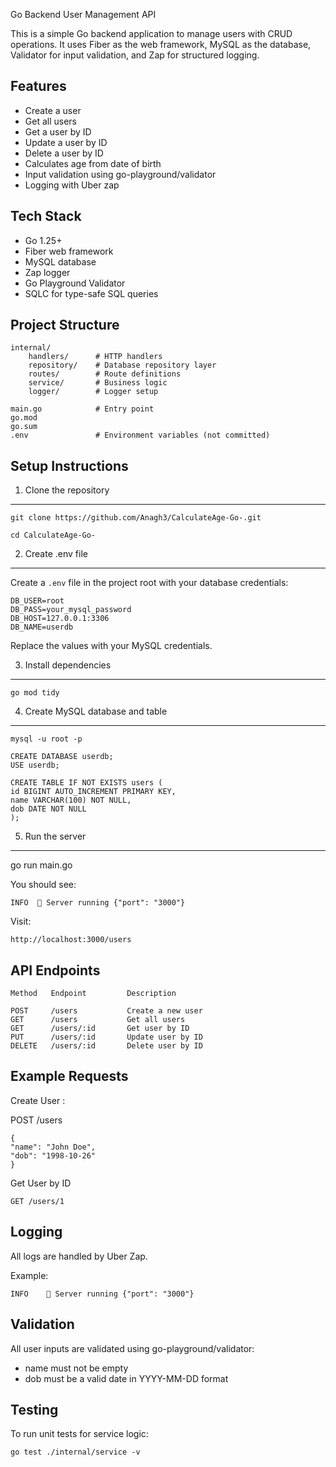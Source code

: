 Go Backend User Management API

This is a simple Go backend application to manage users with CRUD operations.
It uses Fiber as the web framework, MySQL as the database, Validator for input validation, and Zap for structured logging.

Features
--------
- Create a user
- Get all users
- Get a user by ID
- Update a user by ID
- Delete a user by ID
- Calculates age from date of birth
- Input validation using go-playground/validator
- Logging with Uber zap

Tech Stack
----------
- Go 1.25+
- Fiber web framework
- MySQL database
- Zap logger
- Go Playground Validator
- SQLC for type-safe SQL queries

Project Structure
-----------------
    internal/
        handlers/      # HTTP handlers
        repository/    # Database repository layer
        routes/        # Route definitions
        service/       # Business logic
        logger/        # Logger setup

    main.go            # Entry point
    go.mod
    go.sum
    .env               # Environment variables (not committed)

Setup Instructions
------------------

1. Clone the repository
-----------------------

    git clone https://github.com/Anagh3/CalculateAge-Go-.git

    cd CalculateAge-Go-

2. Create .env file
------------------
Create a `.env` file in the project root with your database credentials:

    DB_USER=root
    DB_PASS=your_mysql_password
    DB_HOST=127.0.0.1:3306
    DB_NAME=userdb

Replace the values with your MySQL credentials.

3. Install dependencies
----------------------
    go mod tidy

4. Create MySQL database and table
----------------------------------

    mysql -u root -p

    CREATE DATABASE userdb;
    USE userdb;

    CREATE TABLE IF NOT EXISTS users (
    id BIGINT AUTO_INCREMENT PRIMARY KEY,
    name VARCHAR(100) NOT NULL,
    dob DATE NOT NULL
    );

5. Run the server
-----------------
go run main.go

You should see:

    INFO  🚀 Server running {"port": "3000"}

Visit:

    http://localhost:3000/users

API Endpoints
-------------
    Method   Endpoint         Description

    POST     /users           Create a new user
    GET      /users           Get all users
    GET      /users/:id       Get user by ID
    PUT      /users/:id       Update user by ID
    DELETE   /users/:id       Delete user by ID

Example Requests
----------------

Create User :

POST /users

    {
    "name": "John Doe",
    "dob": "1998-10-26"
    }

Get User by ID

    GET /users/1

Logging
-------
All logs are handled by Uber Zap.

Example:

    INFO    🚀 Server running {"port": "3000"}

Validation
----------
All user inputs are validated using go-playground/validator:

- name must not be empty
- dob must be a valid date in YYYY-MM-DD format

Testing
-------
To run unit tests for service logic:

    go test ./internal/service -v
